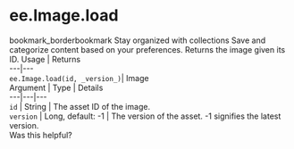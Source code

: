 
#  ee.Image.load
bookmark_borderbookmark Stay organized with collections  Save and categorize content based on your preferences.
Returns the image given its ID.
Usage | Returns  
---|---  
`ee.Image.load(id, _version_)`|  Image  
Argument | Type | Details  
---|---|---  
`id` | String | The asset ID of the image.  
`version` | Long, default: -1 | The version of the asset. -1 signifies the latest version.  
Was this helpful?
